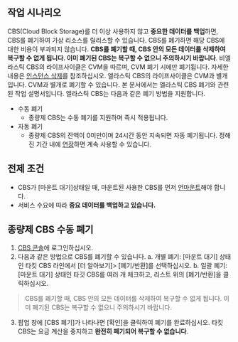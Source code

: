 ## 작업 시나리오
CBS(Cloud Block Storage)를 더 이상 사용하지 않고 **중요한 데이터를 백업**하면, CBS를 폐기하여 가상 리소스를 릴리스할 수 있습니다. CBS를 폐기하면 해당 CBS에 대한 비용이 부과되지 않습니다. **CBS를 폐기할 때, CBS 안의 모든 데이터를 삭제하여 복구할 수 없게 됩니다. 이미 폐기된 CBS는 복구할 수 없으니 주의하시기 바랍니다**.
비엘라스틱 CBS의 라이프사이클은 CVM을 따르며, CVM 폐기 시에만 폐기됩니다. 자세한 내용은 [인스턴스 삭제](https://intl.cloud.tencent.com/document/product/213/4930)를 참조하십시오.
엘라스틱 CBS의 라이프사이클은 CVM과 별개입니다. CVM과 별개로 폐기할 수 있습니다. 본 문서에서는 엘라스틱 CBS 폐기와 관련된 작업 설명서입니다.
엘라스틱 CBS는 다음과 같은 폐기 방법을 지원합니다.

- 수동 폐기
  - 종량제 CBS는 수동 폐기를 지원하며 즉시 적용됩니다. 
- 자동 폐기
  - 종량제 CBS의 잔액이 0미만이며 24시간 동안 지속되면 자동 폐기됩니다. 정해진 기간 내에 [연장](https://intl.cloud.tencent.com/document/product/362/6739)하면 계속 사용할 수 있습니다.

## 전제 조건
- CBS가 [마운트 대기]상태일 때, 마운트된 사용한 CBS를 먼저 [언마운트](https://intl.cloud.tencent.com/document/product/362/32400)해야 합니다.
- 서비스 수요에 따라 **중요 데이터를 백업하고 있습니다.**

## 종량제 CBS 수동 폐기
1. [CBS 콘솔](https://console.cloud.tencent.com/cvm/cbs)에 로그인하십시오.
2. 다음과 같은 방법으로 CBS를 폐기할 수 있습니다.
    a. 개별 폐기: [마운트 대기] 상태인 타킷 CBS 라인에서 [더 알아보기]> [폐기/반환]를 선택하십시오.
    b. 일괄 폐기: [마운트 대기] 상태인 타깃 CBS를 여러 개 체크하고, 리스트 위의 [폐기/반환]을 클릭하십시오.

>CBS를 폐기할 때, CBS 안의 모든 데이터를 삭제하여 복구할 수 없게 됩니다. 이미 폐기된 CBS는 복구할 수 없으니 주의하시기 바랍니다.
>
3. 팝업 창에 [CBS 폐기]가 나타나면 [확인]을 클릭하여 폐기를 완료하십시오.
 타킷 CBS는 요금 계산을 중지하고 **완전히 페기되어 복구할 수 없습니다**.

